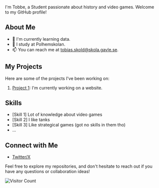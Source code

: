 
I'm Tobbe, a Student passionate about history and video games. Welcome to my GitHub profile!

## About Me

- 🌱 I'm currently learning data.
- 💼 I study at Polhemskolan.
- 📫 You can reach me at tobias.skold@skola.gavle.se.

## My Projects

Here are some of the projects I've been working on:

1. [Project 1]([link-to-project-1](https://github.com/Polhemsskolan-DATA/sidmallen-T066E)): I'm currently working on a website.

## Skills

- [Skill 1] Lot of knowledge about video games 
- [Skill 2] I like tanks
- [Skill 3] Like strategical games (got no skills in them tho)
- ...

## Connect with Me

- [Twitter/X]([your-Twitter-profile-link](https://twitter.com/TSkoldSkola))

Feel free to explore my repositories, and don't hesitate to reach out if you have any questions or collaboration ideas!

![Visitor Count]((https://visitor-badge.laobi.icu/badge?page_id=T066E)https://visitor-badge.laobi.icu/badge?page_id=T066E)
